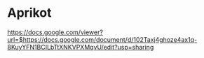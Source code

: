 # Aprikot
https://docs.google.com/viewer?url=$https://docs.google.com/document/d/102Taxj4ghoze4ax1q-8KuyYFN1BCILbTtXNKVPXMqvU/edit?usp=sharing
